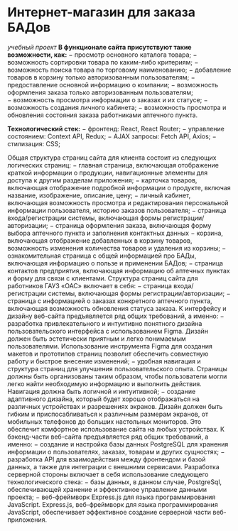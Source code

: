 # **Интернет-магазин для заказа БАДов**
*учебный проект*
**В функционале сайта присутствуют такие возможности, как:**
− просмотр основного каталога товара;
− возможность сортировки товара по каким-либо критериям;
− возможность поиска товара по торговому наименованию;
− добавление товаров в корзину только авторизованным пользователям;
− предоставление основной информацию о компании;
− возможность оформления заказа только авторизованным пользователям;  
− возможность просмотра информации о заказах и их статусе;
− возможность создания личного кабинета;
− возможность просмотра и обновления состояния заказа работниками аптечного пункта.

**Технологический стек:**
− фронтенд: React, React Router;
− управление состоянием: Context API, Redux;
− AJAX запросы: Fetch API, Axios;
− стилизация: CSS;

Общая структура страниц сайта для клиента состоит из следующих логических страниц:
− главная страница, включающая отображение краткой информации о продукции, навигационные элементы для доступа к другим разделам приложения;
− карточка товаров, включающая отображение подробной информации о продукте, включая название, изображение, описание, цену;
− личный кабинет, включающая возможность просмотра и редактирования персональной информации пользователя, историю заказов пользователя;
− страница входа/регистрации системы, включающая формы регистрации/авторизации;
− страница оформления заказа, включающая форму выбора аптечного пункта и заполнения контактных данных
− корзина, включающая отображение добавленных в корзину товаров, возможность изменения количества товаров и удаления из корзины;
− ознакомительная страница с общей информацией про БАДы, включающая информацию о пользе и применении БАДов;
− страница контактов предприятия, включающая информацию об аптечных пунктах и форму для связи с клиентами.
Структура страниц сайта для работников ГАУЗ «ОАС» включает в себя:
− страница входа/регистрации системы, включающая формы регистрации/авторизации;
− страница с информацией о заказах конкретного аптечного пункта, включающая возможность обновления статуса заказа. 
К интерфейсу и дизайну веб-сайта предъявляется ряд общих требований, а именно:
− разработка привлекательного и интуитивно понятного дизайна пользовательского интерфейса с использованием Figma. Дизайн должен быть эстетически приятным и легко понимаемым пользователями. Использование инструмента Figma для создания макетов и прототипов страниц позволит обеспечить совместную работу и быстрое внесение изменений;
− удобная навигация и структура страниц для улучшения пользовательского опыта. Страницы должны быть организованы таким образом, чтобы пользователи могли легко найти необходимую информацию и выполнить действия. Навигация должна быть логичной и интуитивной;
− создание адаптивного дизайна, который будет хорошо отображаться на различных устройствах и разрешениях экранов. Дизайн должен быть гибким и приспосабливаться к различным размерам экранов, от мобильных телефонов до больших настольных мониторов. Это обеспечит комфортное использование сайта на любых устройствах.
К бэкенд-части веб-сайта предъявляется ряд общих требований, а именно:
− создание и настройка базы данных PostgreSQL для хранения информации о пользователях, заказах, товарам и других сущностях;
− разработка API для взаимодействия между фронтендом и базой данных, а также для интеграции с внешними сервисами.
Разработка серверной стороны включает в себя использование следующего технологического стека:
− базы данных, в данном случае, PostgreSql, обеспечивающей хранение и эффективное управление данными проекта;
− веб-фреймворк Express.js для языка программирования JavaScript. Express.js, веб-фреймворк для языка программирования JavaScript, обеспечивает эффективное создание серверной части веб-приложения. 
